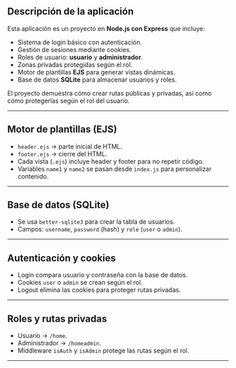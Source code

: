 ## Descripción de la aplicación

Esta aplicación es un proyecto en **Node.js con Express** que incluye:

- Sistema de login básico con autenticación.
- Gestión de sesiones mediante cookies.
- Roles de usuario: **usuario** y **administrador**.
- Zonas privadas protegidas según el rol.
- Motor de plantillas **EJS** para generar vistas dinámicas.
- Base de datos **SQLite** para almacenar usuarios y roles.

El proyecto demuestra cómo crear rutas públicas y privadas, así como cómo protegerlas según el rol del usuario.

---

## Motor de plantillas (EJS)

- `header.ejs` → parte inicial de HTML.
- `footer.ejs` → cierre del HTML.
- Cada vista (`.ejs`) incluye header y footer para no repetir código.
- Variables `name1` y `name2` se pasan desde `index.js` para personalizar contenido.

---

## Base de datos (SQLite)

- Se usa `better-sqlite3` para crear la tabla de usuarios.
- Campos: `username`, `password` (hash) y `role` (`user` o `admin`).

---

## Autenticación y cookies

- Login compara usuario y contraseña con la base de datos.
- Cookies `user` o `admin` se crean según el rol.
- Logout elimina las cookies para proteger rutas privadas.

---

## Roles y rutas privadas

- Usuario → `/home`.
- Administrador → `/homeadmin`.
- Middleware `isAuth` y `isAdmin` protege las rutas según el rol.

---
